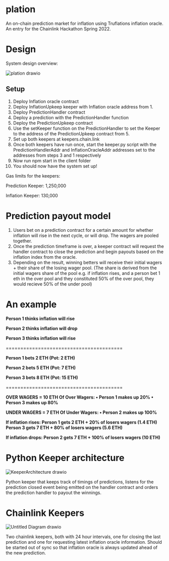 # plation

An on-chain prediction market for inflation using Truflations inflation oracle. An entry for the Chainlink Hackathon Spring 2022.

# Design
System design overview:

![plation drawio](https://user-images.githubusercontent.com/59070507/168420979-c52a03ea-cea3-48cb-b524-552924c4f152.png)

## Setup 

1. Deploy Inflation oracle contract
2. Deploy InflationUpkeep keeper with Inflation oracle address from 1.
3. Deploy PredictionHandler contract
4. Deploy a prediction with the PredictionHandler function
5. Deploy the PredictionUpkeep contract 
6. Use the setKeeper function on the PredictionHandler to set the Keeper to the address of the PredictionUpkeep contract from 5.
7. Set up both keepers at keepers.chain.link
8. Once both keepers have run once, start the keeper.py script with the PredictionHandlerAddr and InflationOracleAddr addresses set to the addresses from steps 3 and 1 respectively
9. Now run npm start in the client folder
10. You should now have the system set up!

Gas limits for the keepers:

Prediction Keeper: 1,250,000

Inflation Keeper: 130,000

# Prediction payout model
1. Users bet on a prediction contract for a certain amount for whether inflation will rise in the next cycle, or will drop. The wagers are pooled together.
2. Once the prediction timeframe is over, a keeper contract will request the handler contract to close the prediction and begin payouts based on the inflation index from the oracle.
3. Depending on the result, winning betters will receive their initial wagers + their share of the losing wager pool. (The share is derived from the initial wagers share of the pool e.g. if inflation rises, and a person bet 1 eth in the over pool and they constituted 50% of the over pool, they would recieve 50% of the under pool)

# An example
**Person 1 thinks inflation will rise**

**Person 2 thinks inflation will drop**

**Person 3 thinks inflation will rise**

========================================

**Person 1 bets 2 ETH (Pot: 2 ETH)**

**Person 2 bets 5 ETH (Pot: 7 ETH)**

**Person 3 bets 8 ETH (Pot: 15 ETH)**

========================================

**OVER WAGERS = 10 ETH
	Of Over Wagers:
    • Person 1 makes up 20%
    • Person 3 makes up 80%**

**UNDER WAGERS = 7 ETH
	Of Under Wagers:
    • Person 2 makes up 100%**

**If inflation rises: 
	Person 1 gets 2 ETH + 20% of losers wagers (1.4 ETH)
	Person 3 gets 7 ETH + 80% of losers wagers (5.6 ETH)**
  
**If inflation drops:
	Person 2 gets 7 ETH + 100% of losers wagers (10 ETH)**
	
# Python Keeper architecture

![KeeperArchitecture drawio](https://user-images.githubusercontent.com/59070507/168991482-969a284a-5db5-467e-a168-7a318d92b050.png)

Python keeper that keeps track of timings of predictions, listens for the prediction closed event being emitted on the handler contract and orders the prediction handler to payout the winnings. 

# Chainlink Keepers

![Untitled Diagram drawio](https://user-images.githubusercontent.com/59070507/170045009-53688008-eef2-4a72-863b-b50170acdee5.png)

Two chainlink keepers, both with 24 hour intervals, one for closing the last prediction and one for requesting latest inflation oracle information. Should be started out of sync so that inflation oracle is always updated ahead of the new prediction.


